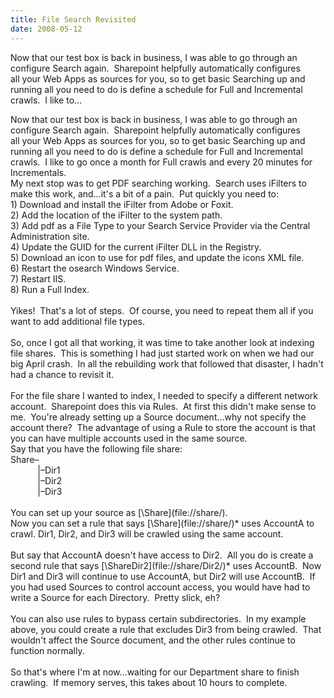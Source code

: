 ```yaml
---
title: File Search Revisited
date: 2008-05-12
---
```


Now that our test box is back in business, I was able to go through an configure Search again.  Sharepoint helpfully automatically configures all your Web Apps as sources for you, so to get basic Searching up and running all you need to do is define a schedule for Full and Incremental crawls.  I like to…


<!-- end -->


<div>
<div>Now that our test box is back in business, I was able to go through an  configure Search again.  Sharepoint helpfully automatically configures all your  Web Apps as sources for you, so to get basic Searching up and running all you  need to do is define a schedule for Full and Incremental crawls.  I like to go  once a month for Full crawls and every 20 minutes for Incrementals.</div>
<div>My next stop was to get PDF searching working.  Search uses iFilters to  make this work, and…it's a bit of a pain.  Put quickly you need to:</div>
<div>1) Download and install the iFilter from Adobe or Foxit.</div>
<div>2) Add the location of the iFilter to the system path.</div>
<div>3) Add pdf as a File Type to your Search Service Provider via the Central  Administration site.</div>
<div>4) Update the GUID for the current iFilter DLL in the Registry.</div>
<div>5) Download an icon to use for pdf files, and update the icons XML  file.</div>
<div>6) Restart the osearch Windows Service.</div>
<div>7) Restart IIS.</div>
<div>8) Run a Full Index.</div>
<div> </div>
<div>Yikes!  That's a lot of steps.  Of course, you need to repeat them all if  you want to add additional file types.</div>
<div> </div>
<div>So, once I got all that working, it was time to take another look at  indexing file shares.  This is something I had just started work on when we had  our big April crash.  In all the rebuilding work that followed that disaster, I  hadn't had a chance to revisit it.</div>
<div> </div>
<div>For the file share I wanted to index, I needed to specify a different  network account.  Sharepoint does this via Rules.  At first this didn't make  sense to me.  You're already setting up a Source document…why not specify the  account there?  The advantage of using a Rule to store the account is that you  can have multiple accounts used in the same source.</div>
<div>Say that you have the following file share:</div>
<div>Share–</div>
<div>           |–Dir1</div>
<div>           |–Dir2</div>
<div>           |–Dir3</div>
<div> </div>
<div>You can set up your source as [\Share](file://share/).</div>
<div>Now you can set a rule that says [\Share](file://share/)* uses  AccountA to crawl. Dir1, Dir2, and Dir3 will be crawled using the same  account.</div>
<div> </div>
<div>But say that AccountA doesn't have access to Dir2.  All you do is create a  second rule that says [\ShareDir2](file://share/Dir2/)* uses  AccountB.  Now Dir1 and Dir3 will continue to use AccountA, but Dir2 will use  AccountB.  If you had used Sources to control account access, you would have had  to write a Source for each Directory.  Pretty slick, eh?</div>
<div> </div>
<div>You can also use rules to bypass certain subdirectories.  In my example  above, you could create a rule that excludes Dir3 from being crawled.  That  wouldn't affect the Source document, and the other rules continue to function  normally.  </div>
<div> </div>
<div>So that's where I'm at now…waiting for our Department share to finish  crawling.  If memory serves, this takes about 10 hours to complete.</div>
</div>

